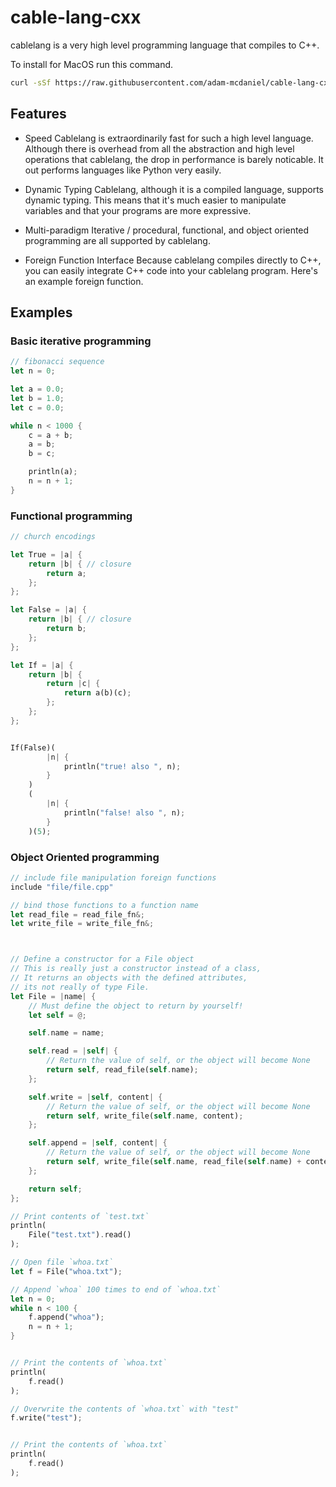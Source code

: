 # cable-lang-cxx

cablelang is a very high level programming language that compiles to C++.


To install for MacOS run this command.

```bash
curl -sSf https://raw.githubusercontent.com/adam-mcdaniel/cable-lang-cxx/master/install-unix.sh | sh
```



## Features
- Speed
    Cablelang is extraordinarily fast for such a high level language.
    Although there is overhead from all the abstraction and high level operations that cablelang, the drop in performance is barely noticable. It out performs languages like Python very easily.

- Dynamic Typing
    Cablelang, although it is a compiled language, supports dynamic typing. This means that it's much easier to manipulate variables and that your programs are more expressive.
    
- Multi-paradigm
    Iterative / procedural, functional, and object oriented programming are all supported by cablelang.

- Foreign Function Interface
    Because cablelang compiles directly to C++, you can easily integrate C++ code into your cablelang program. Here's an example foreign function.


## Examples

### Basic iterative programming 

```rust
// fibonacci sequence
let n = 0;

let a = 0.0;
let b = 1.0;
let c = 0.0;

while n < 1000 {
    c = a + b;
    a = b;
    b = c;

    println(a);
    n = n + 1;
}
```

### Functional programming 

```rust
// church encodings

let True = |a| {
    return |b| { // closure
        return a;
    }; 
};

let False = |a| {
    return |b| { // closure
        return b;
    }; 
};

let If = |a| {
    return |b| {
        return |c| {
            return a(b)(c);
        }; 
    }; 
};


If(False)(
        |n| {
            println("true! also ", n);
        }
    )
    (
        |n| {
            println("false! also ", n);
        }
    )(5);
```

### Object Oriented programming 

```rust
// include file manipulation foreign functions
include "file/file.cpp"

// bind those functions to a function name
let read_file = read_file_fn&;
let write_file = write_file_fn&;



// Define a constructor for a File object
// This is really just a constructor instead of a class,
// It returns an objects with the defined attributes,
// its not really of type File.
let File = |name| {
    // Must define the object to return by yourself!
    let self = @;

    self.name = name;

    self.read = |self| {
        // Return the value of self, or the object will become None
        return self, read_file(self.name);
    };

    self.write = |self, content| {
        // Return the value of self, or the object will become None
        return self, write_file(self.name, content);
    };

    self.append = |self, content| {
        // Return the value of self, or the object will become None
        return self, write_file(self.name, read_file(self.name) + content);
    };

    return self;
};

// Print contents of `test.txt`
println(
    File("test.txt").read()
);

// Open file `whoa.txt`
let f = File("whoa.txt");

// Append `whoa` 100 times to end of `whoa.txt`
let n = 0;
while n < 100 {
    f.append("whoa");
    n = n + 1;
}


// Print the contents of `whoa.txt`
println(
    f.read()
);

// Overwrite the contents of `whoa.txt` with "test"
f.write("test");


// Print the contents of `whoa.txt`
println(
    f.read()
);
```